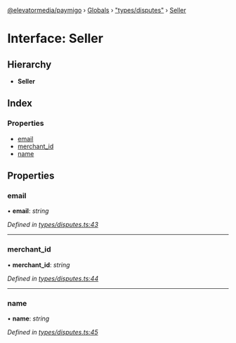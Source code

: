 [@elevatormedia/paymigo](../README.md) › [Globals](../globals.md) › ["types/disputes"](../modules/_types_disputes_.md) › [Seller](_types_disputes_.seller.md)

# Interface: Seller

## Hierarchy

-   **Seller**

## Index

### Properties

-   [email](_types_disputes_.seller.md#email)
-   [merchant_id](_types_disputes_.seller.md#merchant_id)
-   [name](_types_disputes_.seller.md#name)

## Properties

### email

• **email**: _string_

_Defined in [types/disputes.ts:43](https://github.com/ELEVATORmedia/paymigo/blob/396f1ec/src/types/disputes.ts#L43)_

---

### merchant_id

• **merchant_id**: _string_

_Defined in [types/disputes.ts:44](https://github.com/ELEVATORmedia/paymigo/blob/396f1ec/src/types/disputes.ts#L44)_

---

### name

• **name**: _string_

_Defined in [types/disputes.ts:45](https://github.com/ELEVATORmedia/paymigo/blob/396f1ec/src/types/disputes.ts#L45)_
